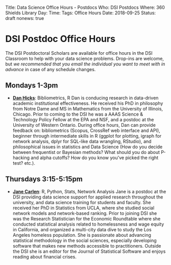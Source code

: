 Title: Data Science Office Hours - Postdocs
Who: DSI Postdocs
Where: 360 Shields Library
Day: 
Time: 
Tags: Office Hours
Date: 2018-09-25
Status: draft 
nonews: true

# DSI Postdoc Office Hours

The DSI Postdoctoral Scholars are available for office hours in the DSI Classroom to
help with your data science problems. Drop-ins are welcome, but *we
recommended that you email the individual you want to meet with in advance* in
case of any schedule changes.

## Mondays 1-3pm
* __[Dan Hicks](mailto:djhicks@ucdavis.edu)__: Bibliometrics, R
	Dan is conducing research in data-driven academic institutional effectiveness. He received his PhD in philosophy from Notre Dame and MS in Mathematics from the University of Illinois, Chicago. Prior to coming to the DSI he was a AAAS Science & Technology Policy Fellow at the EPA and NSF, and a postdoc at the University of Western Ontario. During office hours, Dan can provide feedback on: bibliometrics (Scopus, CrossRef web interface and API), beginner through intermediate skills in R (ggplot for plotting, igraph for network analysis, dplyr for SQL-like data wrangling, RStudio), and philosophical issues in statistics and Data Science (How do you decide between frequentist or Bayesian methods? What should you do about P-hacking and alpha cutoffs? How do you know you've picked the right test? etc.).

## Thursdays 3:15-5:15pm
* __[Jane Carlen](mailto:jacarlen@ucdavis.edu)__: R, Python, Stats, Network Analysis
	Jane is a postdoc at the DSI providing data science support for applied research throughout the university, and data science training for students and faculty. She received her PhD in Statistics from UCLA, where she studied social network models and network-based ranking. Prior to joining DSI she was the Research Statistician for the Economic Roundtable where she conducted statistical analysis related to homelessness and wage equity in California, and organized a multi-city data dive to study the Los Angeles homeless population. She is passionate about advancing statistical methodology in the social sciences, especially developing software that makes new methods accessible to practitioners. Outside the DSI she is an editor for the Journal of Statistical Software and enjoys reading about financial crises.